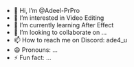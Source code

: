 - 👋 Hi, I’m @Adeel-PrPro
- 👀 I’m interested in Video Editing
- 🌱 I’m currently learning After Effect
- 💞️ I’m looking to collaborate on ...
- 📫 How to reach me on Discord: ade4_u
- 😄 Pronouns: ...
- ⚡ Fun fact: ...

<!---
Adeel-PrPro/Adeel-PrPro is a ✨ special ✨ repository because its `README.md` (this file) appears on your GitHub profile.
You can click the Preview link to take a look at your changes.
--->
